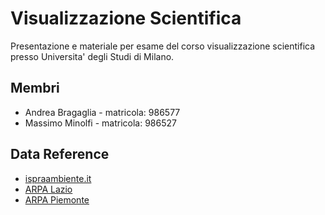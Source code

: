 # Visualizzazione Scientifica

Presentazione e materiale per esame del corso visualizzazione scientifica presso Universita' degli Studi di Milano.

## Membri

- Andrea Bragaglia - matricola: 986577 
- Massimo Minolfi - matricola: 986527

## Data Reference

- [ispraambiente.it](http://www.scia.isprambiente.it/wwwrootscia/Home_new.html)
- [ARPA Lazio](https://www.arpalazio.it)
- [ARPA Piemonte](https://arpa.piemonte.it/dati-ambientali)
